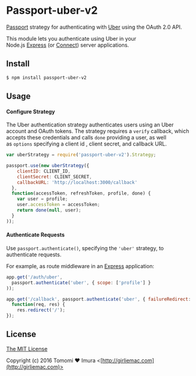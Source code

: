# Passport-uber-v2

[Passport](https://github.com/jaredhanson/passport) strategy for authenticating with [Uber](http://www.uber.com/) using the OAuth 2.0 API.

This module lets you authenticate using Uber in your Node.js [Express](http://expressjs.com/) (or [Connect](http://www.senchalabs.org/connect/)) server applications.

## Install

```bash
$ npm install passport-uber-v2
```

## Usage

#### Configure Strategy

The Uber authentication strategy authenticates users using an Uber account and OAuth tokens. The strategy requires a `verify` callback, which accepts these credentials and calls `done` providing a user, as well as `options` specifying a client id , client secret, and callback URL.

```javascript
var uberStrategy = require('passport-uber-v2').Strategy;

passport.use(new uberStrategy({
    clientID: CLIENT_ID,
    clientSecret: CLIENT_SECRET,
    callbackURL: 'http://localhost:3000/callback'
  },
  function(accessToken, refreshToken, profile, done) {
    var user = profile;
    user.accessToken = accessToken;
    return done(null, user);
  }
));
```



#### Authenticate Requests

Use `passport.authenticate()`, specifying the `'uber'` strategy, to authenticate requests.

For example, as route middleware in an [Express](http://expressjs.com/) application:

```javascript
app.get('/auth/uber',
  passport.authenticate('uber', { scope: ['profile'] }
));

app.get('/callback', passport.authenticate('uber', { failureRedirect: '/login' }),
  function(req, res) {
    res.redirect('/');
});
```



## License

[The MIT License](http://opensource.org/licenses/MIT)

Copyright (c) 2016 Tomomi ❤ Imura <[http://girliemac.com](http://girliemac.com)>
